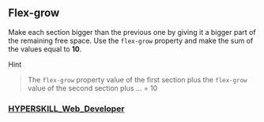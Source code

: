 ## Flex-grow

Make each section bigger than the previous one by giving it a bigger part of the remaining free space. Use the `flex-grow` property and make the sum of the values equal to **10**.

Hint

> The `flex-grow` property value of the first section plus the `flex-grow` value of the second section plus ... = 10

### [HYPERSKILL_Web_Developer](https://github.com/kakanew/HYPERSKILL_Web_Developer)

